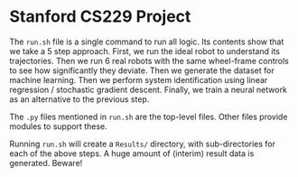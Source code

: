 # Stanford CS229 Project

The `run.sh` file is a single command to run all logic.
Its contents show that we take a 5 step approach. First,
we run the ideal robot to understand its trajectories.
Then we run 6 real robots with the same wheel-frame controls
to see how significantly they deviate. Then we generate the dataset
for machine learning. Then we perform system identification using
linear regression / stochastic gradient descent. Finally, we
train a neural network as an alternative to the previous step.

The `.py` files mentioned in `run.sh` are the top-level files.
Other files provide modules to support these.

Running `run.sh` will create a `Results/` directory, with
sub-directories for each of the above steps. A huge amount of
(interim) result data is generated. Beware!

